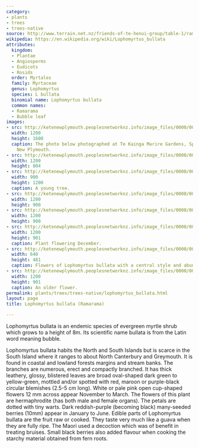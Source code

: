 ```yaml
---
category:
- plants
- trees
- trees-native
source: http://www.terrain.net.nz/friends-of-te-henui-group/table-1/ramarama-lophomyrtus-bullata.html
wikipedia: https://en.wikipedia.org/wiki/Lophomyrtus_bullata
attributes:
  kingdom:
  - Plantae
  - Angiosperms
  - Eudicots
  - Rosids
  order: Myrtales
  family: Myrtaceae
  genus: Lophomyrtus
  species: L bullata
  binomial name: Lophomyrtus bullata
  common names:
  - Ramarama
  - Bubble leaf
images:
- src: http://ketenewplymouth.peoplesnetworknz.info/image_files/0000/0003/9209/Lophomyrtus_bullata__Ramarama__Bubble_leaf.JPG
  width: 1200
  height: 1600
  caption: The photo below photographed at Te Kainga Marire Gardens, Spencer Place,
    New Plymouth.
- src: http://ketenewplymouth.peoplesnetworknz.info/image_files/0000/0002/7564/lophomyrtus_bullata__Ramarama-005.JPG
  width: 1200
  height: 804
- src: http://ketenewplymouth.peoplesnetworknz.info/image_files/0000/0002/7549/lophomyrtus_bullata__Ramarama.JPG
  width: 900
  height: 1200
  caption: A young tree.
- src: http://ketenewplymouth.peoplesnetworknz.info/image_files/0000/0005/2554/lophomyrtus_bullata__Ramarama-002.JPG
  width: 1200
  height: 900
- src: http://ketenewplymouth.peoplesnetworknz.info/image_files/0000/0004/9899/Lophomyrtus_bullata__Ramarama__1_.JPG
  width: 1200
  height: 900
- src: http://ketenewplymouth.peoplesnetworknz.info/image_files/0000/0009/8358/Lophomyrtus_bullata__Ramarama_.JPG
  width: 1200
  height: 901
  caption: Plant flowering December.
- src: http://ketenewplymouth.peoplesnetworknz.info/image_files/0000/0005/2734/Lophomyrtus_bullata___Ramarama-001.JPG
  width: 640
  height: 481
  caption: Flowers of Lophomyrtus bullata with a central style and abundant stamens.
- src: http://ketenewplymouth.peoplesnetworknz.info/image_files/0000/0004/9904/Lophomyrtus_bullata__Ramarama.JPG
  width: 1200
  height: 901
  caption: An older flower.
permalink: plants/trees/trees-native/lophomyrtus_bullata.html
layout: page
title: Lophomyrtus bullata (Ramarama)

---
```

Lophomyrtus bullata is an endemic species of evergreen myrtle shrub which grows to a height of 8m. Its scientific name bullata is from the Latin word meaning bubble.

Lophomyrtus bullata habits the North and South Islands but is scarce in the South Island where it ranges to about North Canterbury and Greymouth. It is found in coastal and lowland forests margins and stream banks.
The branches are numerous, erect and compactly branched. 
It has thick leathery, glossy, blistered leaves are broad oval-shaped dark green to yellow-green, mottled and/or spotted with red, maroon or purple-black circular blemishes (2.5-5 cm long).
White or pale pink open cup-shaped flowers 12 mm across appear November to March. The flowers of this plant are hermaphrodite (has both male and female organs). The petals are dotted with tiny warts.
Dark reddish-purple (becoming black) many-seeded berries (10mm) appear in January to June.
Edible parts of Lophomyrtus bullata are the fruit raw or cooked. They taste very much like a guava when they are fully ripe. The Maori used a decoction which was of benefit in treating bruises. Small black berries also added flavour when cooking the starchy material obtained from fern roots.
